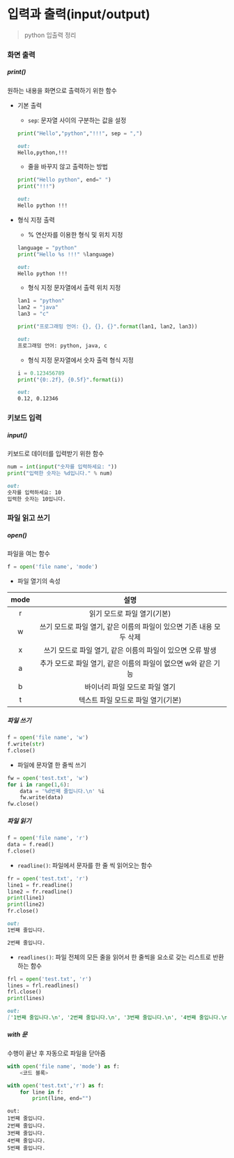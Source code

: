# 입력과 출력(input/output)

> python 입출력 정리



### 화면 출력

##### print()

원하는 내용을 화면으로 출력하기 위한 함수

- 기본 출력

  - `sep`: 문자열 사이의 구분하는 값을 설정

  ```python
  print("Hello","python","!!!", sep = ",")
  ```

  ```markdown
  out: 
  Hello,python,!!!
  ```

  - 줄을 바꾸지 않고 출력하는 방법

  ```python
  print("Hello python", end=" ")
  print("!!!")
  ```

  ```markdown
  out: 
  Hello python !!!
  ```

  

- 형식 지정 출력

  - % 연산자를 이용한 형식 및 위치 지정

  ```python
  language = "python"
  print("Hello %s !!!" %language)
  ```

  ```markdown
  out: 
  Hello python !!!
  ```

  - 형식 지정 문자열에서 출력 위치 지정

  ```python
  lan1 = "python"
  lan2 = "java"
  lan3 = "c"
  
  print("프로그래밍 언어: {}, {}, {}".format(lan1, lan2, lan3))
  ```

  ```markdown
  out: 
  프로그래밍 언어: python, java, c
  ```

  - 형식 지정 문자열에서 숫자 출력 형식 지정

  ```python
  i = 0.123456789
  print("{0:.2f}, {0.5f}".format(i))
  ```

  ```markdown
  out: 
  0.12, 0.12346
  ```

  

### 키보드 입력

##### input()

키보드로 데이터를 입력받기 위한 함수

```python
num = int(input("숫자를 입력하세요: "))
print("입력한 숫자는 %d입니다." % num)
```

```markdown
out: 
숫자를 입력하세요: 10
입력한 숫자는 10입니다.
```



### 파일 읽고 쓰기

##### open()

파일을 여는 함수

```python
f = open('file name', 'mode')
```

- 파일 열기의 속성

| mode |                             설명                             |
| :--: | :----------------------------------------------------------: |
|  r   |                 읽기 모드로 파일 열기(기본)                  |
|  w   | 쓰기 모드로 파일 열기, 같은 이름의 파일이 있으면 기존 내용 모두 삭제 |
|  x   |  쓰기 모드로 파일 열기, 같은 이름의 파일이 있으면 오류 발생  |
|  a   | 추가 모드로 파일 열기, 같은 이름의 파일이 없으면 w와 같은 기능 |
|  b   |                바이너리 파일 모드로 파일 열기                |
|  t   |              텍스트 파일 모드로 파일 열기(기본)              |



##### 파일 쓰기

```python
f = open('file name', 'w')
f.write(str)
f.close()
```

- 파일에 문자열 한 줄씩 쓰기

```python
fw = open('test.txt', 'w') 
for i in range(1,6):
    data = '%d번째 줄입니다.\n' %i
    fw.write(data)
fw.close()
```



##### 파일 읽기

```python
f = open('file name', 'r')
data = f.read()
f.close()
```

- `readline()`: 파일에서 문자를 한 줄 씩 읽어오는 함수

```python
fr = open('test.txt', 'r') 
line1 = fr.readline()
line2 = fr.readline()
print(line1)
print(line2)
fr.close()
```

```markdown
out:
1번째 줄입니다.

2번째 줄입니다.
```

- `readlines()`: 파일 전체의 모든 줄을 읽어서 한 줄씩을 요소로 갖는 리스트로 반환하는 함수

```python
frl = open('test.txt', 'r') 
lines = frl.readlines()
frl.close()
print(lines)
```

```markdown
out:
['1번째 줄입니다.\n', '2번째 줄입니다.\n', '3번째 줄입니다.\n', '4번째 줄입니다.\n', '5번째 줄입니다.\n']
```



##### with 문

수행이 끝난 후 자동으로 파일을 닫아줌

```python
with open('file name', 'mode') as f:
    <코드 블록>
```

```python
with open('test.txt','r') as f:
    for line in f:
        print(line, end="")
```

```mark
out:
1번째 줄입니다.
2번째 줄입니다.
3번째 줄입니다.
4번째 줄입니다.
5번째 줄입니다.
```




